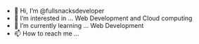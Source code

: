 - 👋 Hi, I’m @fullsnacksdeveloper
- 👀 I’m interested in ... Web Development and Cloud computing
- 🌱 I’m currently learning ... Web Development
- 📫 How to reach me ...

<!---
fullsnacksdeveloper/fullsnacksdeveloper is a ✨ special ✨ repository because its `README.md` (this file) appears on your GitHub profile.
You can click the Preview link to take a look at your changes.
--->
